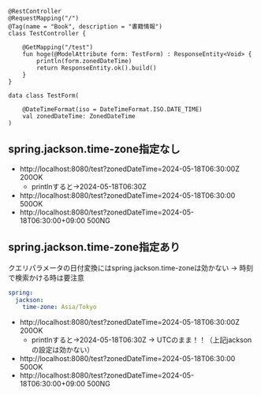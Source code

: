 ```
@RestController
@RequestMapping("/")
@Tag(name = "Book", description = "書籍情報")
class TestController {

    @GetMapping("/test")
    fun hoge(@ModelAttribute form: TestForm) : ResponseEntity<Void> {
        println(form.zonedDateTime)
        return ResponseEntity.ok().build()
    }
}

data class TestForm(

    @DateTimeFormat(iso = DateTimeFormat.ISO.DATE_TIME)
    val zonedDateTime: ZonedDateTime
)
```

## spring.jackson.time-zone指定なし

* http://localhost:8080/test?zonedDateTime=2024-05-18T06:30:00Z 200OK
  * printlnすると→2024-05-18T06:30Z
* http://localhost:8080/test?zonedDateTime=2024-05-18T06:30:00 500OK
* http://localhost:8080/test?zonedDateTime=2024-05-18T06:30:00+09:00 500NG

## spring.jackson.time-zone指定あり

️クエリパラメータの日付変換にはspring.jackson.time-zoneは効かない
-> 時刻で検索かける時は要注意

```application.yaml
spring:
  jackson:
    time-zone: Asia/Tokyo
```

* http://localhost:8080/test?zonedDateTime=2024-05-18T06:30:00Z 200OK
  * printlnすると→2024-05-18T06:30Z -> UTCのまま！！（上記jacksonの設定は効かない）
* http://localhost:8080/test?zonedDateTime=2024-05-18T06:30:00 500OK
* http://localhost:8080/test?zonedDateTime=2024-05-18T06:30:00+09:00 500NG
